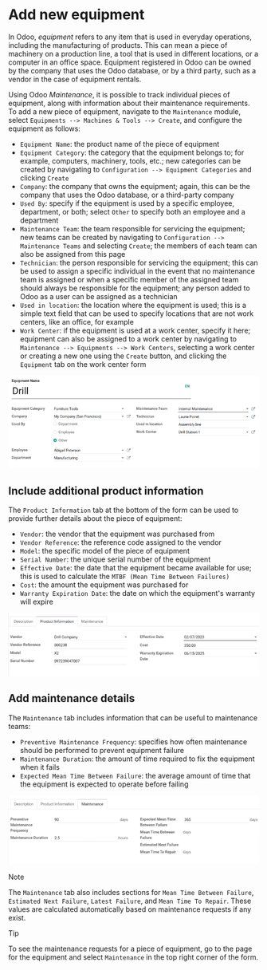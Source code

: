 # Add new equipment

<div id="maintenance/equipment_management/add_new_equipment">

In Odoo, *equipment* refers to any item that is used in everyday
operations, including the manufacturing of products. This can mean a
piece of machinery on a production line, a tool that is used in
different locations, or a computer in an office space. Equipment
registered in Odoo can be owned by the company that uses the Odoo
database, or by a third party, such as a vendor in the case of equipment
rentals.

</div>

Using Odoo *Maintenance*, it is possible to track individual pieces of
equipment, along with information about their maintenance requirements.
To add a new piece of equipment, navigate to the `Maintenance` module,
select `Equipments --> Machines & Tools --> Create`, and configure the
equipment as follows:

- `Equipment Name`: the product name of the piece of equipment
- `Equipment Category`: the category that the equipment belongs to; for
  example, computers, machinery, tools, etc.; new categories can be
  created by navigating to `Configuration --> Equipment Categories` and
  clicking `Create`
- `Company`: the company that owns the equipment; again, this can be the
  company that uses the Odoo database, or a third-party company
- `Used By`: specify if the equipment is used by a specific employee,
  department, or both; select `Other` to specify both an employee and a
  department
- `Maintenance Team`: the team responsible for servicing the equipment;
  new teams can be created by navigating to
  `Configuration --> Maintenance Teams` and selecting `Create`; the
  members of each team can also be assigned from this page
- `Technician`: the person responsible for servicing the equipment; this
  can be used to assign a specific individual in the event that no
  maintenance team is assigned or when a specific member of the assigned
  team should always be responsible for the equipment; any person added
  to Odoo as a user can be assigned as a technician
- `Used in location`: the location where the equipment is used; this is
  a simple text field that can be used to specify locations that are not
  work centers, like an office, for example
- `Work Center`: if the equipment is used at a work center, specify it
  here; equipment can also be assigned to a work center by navigating to
  `Maintenance --> Equipments -->
  Work Centers`, selecting a work center or creating a new one using the
  `Create` button, and clicking the `Equipment` tab on the work center
  form

<img src="add_new_equipment/new-equipment-form.png" class="align-center"
alt="An example of a fully configured new equipment form." />

## Include additional product information

The `Product Information` tab at the bottom of the form can be used to
provide further details about the piece of equipment:

- `Vendor`: the vendor that the equipment was purchased from
- `Vendor Reference`: the reference code assigned to the vendor
- `Model`: the specific model of the piece of equipment
- `Serial Number`: the unique serial number of the equipment
- `Effective Date`: the date that the equipment became available for
  use; this is used to calculate the `MTBF (Mean Time Between Failures)`
- `Cost`: the amount the equipment was purchased for
- `Warranty Expiration Date`: the date on which the equipment's warranty
  will expire

<img src="add_new_equipment/new-equipment-product-information.png"
class="align-center"
alt="The product information tab for the new piece of equipment." />

## Add maintenance details

The `Maintenance` tab includes information that can be useful to
maintenance teams:

- `Preventive Maintenance Frequency`: specifies how often maintenance
  should be performed to prevent equipment failure
- `Maintenance Duration`: the amount of time required to fix the
  equipment when it fails
- `Expected Mean Time Between Failure`: the average amount of time that
  the equipment is expected to operate before failing

<img src="add_new_equipment/new-equipment-maintenance.png"
class="align-center"
alt="The maintenance tab for the new piece of equipment." />

> [!NOTE]
> The `Maintenance` tab also includes sections for
> `Mean Time Between Failure`, `Estimated Next Failure`,
> `Latest Failure`, and `Mean Time To Repair`. These values are
> calculated automatically based on maintenance requests if any exist.

> [!TIP]
> To see the maintenance requests for a piece of equipment, go to the
> page for the equipment and select `Maintenance` in the top right
> corner of the form.
